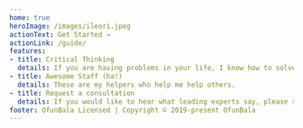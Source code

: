 ```yaml
---
home: true
heroImage: /images/ileori.jpeg
actionText: Get Started →
actionLink: /guide/ 
features:
- title: Critical Thinking
  details: If you are having problems in your life, I know how to solve them.  
- title: Awesome Staff (ha!)
  details: These are my helpers who help me help others. 
- title: Request a consultation
  details: If you would like to hear what leading experts say, please sign up. 
footer: OfunBala Licensed | Copyright © 2019-present OfunBala
---
```

